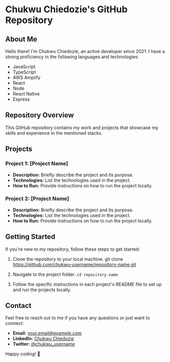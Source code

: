 # Chukwu Chiedozie's GitHub Repository

## About Me
Hello there! I'm Chukwu Chiedozie, an active developer since 2021. I have a strong proficiency in the following languages and technologies:

- JavaScript
- TypeScript
- AWS Amplify
- React
- Node
- React Native
- Express

## Repository Overview
This GitHub repository contains my work and projects that showcase my skills and experience in the mentioned stacks.

## Projects
### Project 1: [Project Name]
- **Description:** Briefly describe the project and its purpose.
- **Technologies:** List the technologies used in the project.
- **How to Run:** Provide instructions on how to run the project locally.

### Project 2: [Project Name]
- **Description:** Briefly describe the project and its purpose.
- **Technologies:** List the technologies used in the project.
- **How to Run:** Provide instructions on how to run the project locally.

## Getting Started
If you're new to my repository, follow these steps to get started:

1. Clone the repository to your local machine.
git clone https://github.com/chukwu-username/repository-name.git


2. Navigate to the project folder.
```cd repository-name```


3. Follow the specific instructions in each project's README file to set up and run the projects locally.

## Contact
Feel free to reach out to me if you have any questions or just want to connect:

- **Email:** [your.email@example.com](mailto:your.email@example.com)
- **LinkedIn:** [Chukwu Chiedozie](https://www.linkedin.com/in/chukwu-username/)
- **Twitter:** [@chukwu_username](https://twitter.com/chukwu_username)

Happy coding! 🚀



